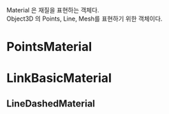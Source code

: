 Material 은 재질을 표현하는 객체다.  
Object3D 의 Points, Line, Mesh를 표현하기 위한 객체이다.

# PointsMaterial

# LinkBasicMaterial

## LineDashedMaterial
